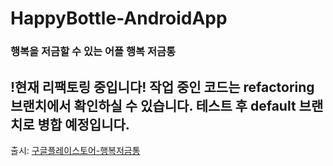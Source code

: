 # HappyBottle-AndroidApp
### 행복을 저금할 수 있는 어플 **행복 저금통**<br/>
## !현재 리팩토링 중입니다! 작업 중인 코드는 refactoring 브랜치에서 확인하실 수 있습니다. 테스트 후 default 브랜치로 병합 예정입니다.
출시: [구글플레이스토어-행복저금통](https://play.google.com/store/apps/details?id=kr.co.yeeunlee.own.project1.mywriting)

